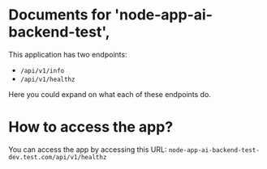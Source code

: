 # Documents for  'node-app-ai-backend-test',

This application has two endpoints:
- `/api/v1/info`
- `/api/v1/healthz`

Here you could expand on what each of these endpoints do.

# How to access the app?

You can access the app by accessing this URL: `node-app-ai-backend-test-dev.test.com/api/v1/healthz`